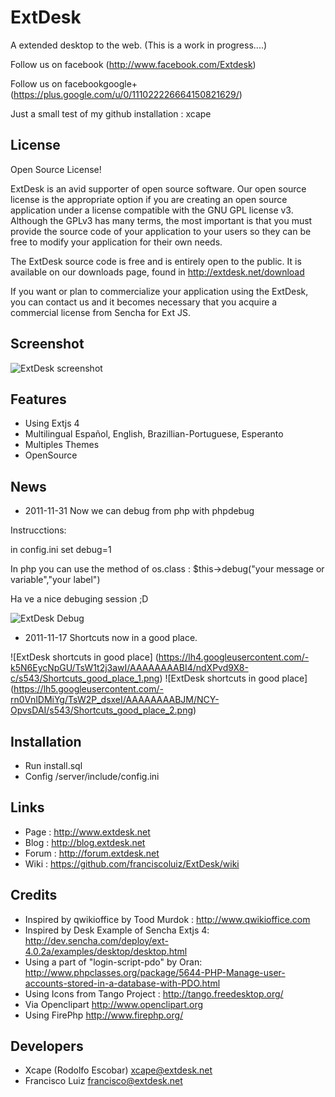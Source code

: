 ExtDesk
=============

A extended desktop to the web. (This is a work in progress....)

Follow us on facebook (http://www.facebook.com/Extdesk)

Follow us on facebookgoogle+ (https://plus.google.com/u/0/111022226664150821629/)

Just a small test of my github installation : xcape 

License
------------
Open Source License!

ExtDesk is an avid supporter of open source software. Our open source license is the appropriate option if you are creating an open source application under a license compatible with the GNU GPL license v3. Although the GPLv3 has many terms, the most important is that you must provide the source code of your application to your users so they can be free to modify your application for their own needs.

The ExtDesk source code is free and is entirely open to the public. It is available on our downloads page, found in http://extdesk.net/download

If you want or plan to commercialize your application using the ExtDesk, you can contact us and it becomes necessary that you acquire a commercial license from Sencha for Ext JS.

Screenshot
------------

![ExtDesk screenshot](https://lh3.googleusercontent.com/-zprst-KhHHk/Tnl5IB499qI/AAAAAAAABGM/pS9KeLe79sg/screenshot.png)

Features
------------
* Using Extjs 4
* Multilingual Español, English, Brazillian-Portuguese, Esperanto
* Multiples Themes
* OpenSource

News
------------
* 2011-11-31 Now we can debug from php with phpdebug

Instrucctions:

in config.ini set debug=1

In php you can use the method of os.class : $this->debug("your message or variable","your label")

Ha ve a nice debuging session ;D

![ExtDesk Debug ](https://lh6.googleusercontent.com/-2j4JQRqmr_I/TtagAjGh3xI/AAAAAAAABJc/2pbMHhebE9E/s618/debug.png)

* 2011-11-17 Shortcuts now in a good place.

![ExtDesk shortcuts in good place] (https://lh4.googleusercontent.com/-k5N6EycNpGU/TsW1t2j3awI/AAAAAAAABI4/ndXPvd9X8-c/s543/Shortcuts_good_place_1.png)
![ExtDesk shortcuts in good place] (https://lh5.googleusercontent.com/-rn0VnlDMiYg/TsW2P_dsxeI/AAAAAAAABJM/NCY-OpvsDAI/s543/Shortcuts_good_place_2.png)

Installation
-------------
* Run install.sql
* Config /server/include/config.ini

Links
-------------
* Page  : <http://www.extdesk.net>
* Blog  : <http://blog.extdesk.net>
* Forum : <http://forum.extdesk.net>
* Wiki  : <https://github.com/franciscoluiz/ExtDesk/wiki>


Credits
-------------
* Inspired by qwikioffice by Tood Murdok : <http://www.qwikioffice.com>
* Inspired by Desk Example of Sencha Extjs 4: <http://dev.sencha.com/deploy/ext-4.0.2a/examples/desktop/desktop.html>
* Using a part of "login-script-pdo" by Oran: <http://www.phpclasses.org/package/5644-PHP-Manage-user-accounts-stored-in-a-database-with-PDO.html>
* Using Icons from Tango Project : <http://tango.freedesktop.org/> 
* Via Openclipart <http://www.openclipart.org>
* Using FirePhp <http://www.firephp.org/>

Developers
-------------
* Xcape (Rodolfo Escobar) xcape@extdesk.net
* Francisco Luiz francisco@extdesk.net

